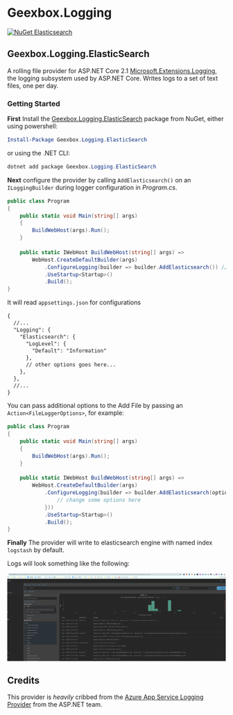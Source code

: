 # Geexbox.Logging

[![NuGet Elasticsearch](https://img.shields.io/nuget/v/Geexbox.Logging.ElasticSearch.svg)](https://www.nuget.org/packages/Geexbox.Logging.ElasticSearch/)

## Geexbox.Logging.ElasticSearch

A rolling file provider for ASP.NET Core 2.1 [Microsoft.Extensions.Logging](https://www.nuget.org/packages/Microsoft.Extensions.Logging), the logging subsystem used by ASP.NET Core. Writes logs to a set of text files, one per day.

### Getting Started 

**First** Install the [Geexbox.Logging.ElasticSearch](https://nuget.org/packages/Geexbox.Logging.ElasticSearch) package from NuGet, either using powershell:

```powershell
Install-Package Geexbox.Logging.ElasticSearch
```

or using the .NET CLI:

```powershell
dotnet add package Geexbox.Logging.ElasticSearch
```

**Next** configure the provider by calling `AddElasticsearch()` on an `ILoggingBuilder` during logger configuration in _Program.cs_.

```csharp
public class Program
{
    public static void Main(string[] args)
    {
        BuildWebHost(args).Run();
    }

    public static IWebHost BuildWebHost(string[] args) =>
        WebHost.CreateDefaultBuilder(args)
            .ConfigureLogging(builder => builder.AddElasticsearch()) // <- Add this line
            .UseStartup<Startup>()
            .Build();
}
```

It will read `appsettings.json` for configurations
```jsonc
{
  //...
  "Logging": {
    "Elasticsearch": {
      "LogLevel": {
        "Default": "Information"
      },
      // other options goes here...
    },
  },
  //...
}
```

You can pass additional options to the Add File by passing an `Action<FileLoggerOptions>`, for example:

```csharp
public class Program
{
    public static void Main(string[] args)
    {
        BuildWebHost(args).Run();
    }

    public static IWebHost BuildWebHost(string[] args) =>
        WebHost.CreateDefaultBuilder(args)
            .ConfigureLogging(builder => builder.AddElasticsearch(options => {
                // change some options here
            })) 
            .UseStartup<Startup>()
            .Build();
}
```

**Finally** The provider will write to elasticsearch engine with named index `logstash` by default.

Logs will look something like the following:

![](doc/images/2020-08-08-01-46-05.png)

## Credits

This provider is _heavily_ cribbed from the [Azure App Service Logging Provider](https://github.com/aspnet/logging/blob/dev/src/Microsoft.Extensions.Logging.AzureAppServices/Internal/BatchingLoggerProvider.cs) from the ASP.NET team.
